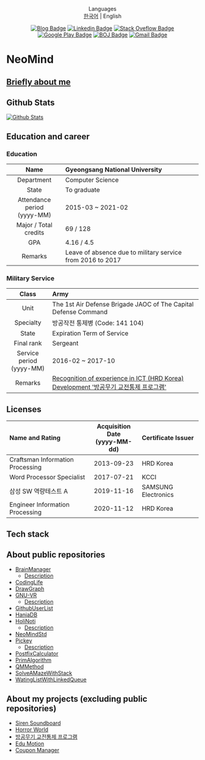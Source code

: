 <div align=center>

Languages
<br>
[한국어](NEOMIND.md) | English

[![Blog Badge](http://img.shields.io/badge/-Blog-black?style=flat-square&logo=github&link=https://neomindstd.github.io/)](https://neomindstd.github.io/) 
[![Linkedin Badge](https://img.shields.io/badge/-LinkedIn-blue?style=flat-square&logo=Linkedin&logoColor=white&link=https://www.linkedin.com/in/우진-도-b137051b1/)](https://www.linkedin.com/in/우진-도-b137051b1/) 
[![Stack Oveflow Badge](https://img.shields.io/badge/-Stack%20Overflow-FE7A16?style=flat-square&logo=StackOverflow&logoColor=white&link=https://stackoverflow.com/users/12839756/neomind?tab=profile)](https://stackoverflow.com/users/12839756/neomind?tab=profile)
[![Google Play Badge](https://img.shields.io/badge/-Google%20Play-414141?style=flat-square&logo=Google%20Play&logoColor=white&link=https://play.google.com/store/apps/developer?id=NEO+MIND)](https://play.google.com/store/apps/developer?id=NEO+MIND)
[![BOJ Badge](https://img.shields.io/badge/-/<>BOJ-087DC6?style=flat-square&link=https://www.acmicpc.net/user/neomind75)](https://www.acmicpc.net/user/neomind75)
[![Gmail Badge](https://img.shields.io/badge/-Gmail-d14836?style=flat-square&logo=Gmail&logoColor=white&link=mailto:dwj0705@gmail.com)](mailto:dwj0705@gmail.com)

</div>

# NeoMind

## [Briefly about me](README.md)

## Github Stats

[![Github Stats](https://github-readme-stats.vercel.app/api?username=NeoMindStd)](https://github.com/anuraghazra/github-readme-stats)

## Education and career

### Education
| Name | Gyeongsang National University |
|:----:|:-------------------------------|
| Department | Computer Science |
| State | To graduate |
| Attendance period <br> (yyyy-MM) | 2015-03 ~ 2021-02 |
| Major / Total credits | 69 / 128 |
| GPA | 4.16 / 4.5 |
| Remarks | Leave of absence due to military service from 2016 to 2017 |

### Military Service
| Class | Army |
|:-----:|:-----|
| Unit | The 1st Air Defense Brigade JAOC of The Capital Defense Command |
| Specialty | 방공작전 통제병 (Code: 141 104) |
| State  | Expiration Term of Service |
| Final rank | Sergeant |
| Service period <br> (yyyy-MM) | 2016-02 ~ 2017-10 |
| Remarks| [Recognition of experience in ICT (HRD Korea)](http://www.q-net.or.kr/crf006.do?id=crf00641&gSite=Q&gId=) <br> [Development '방공무기 교전통제 프로그램' ](https://neomindstd.github.io/project/aa-control/) |

## Licenses

| Name and Rating | Acquisition Date <br> (yyyy-MM-dd) | Certificate Issuer |
|:----------------|:----------------------------------:|:-------------------|
| Craftsman Information Processing | 2013-09-23 | HRD Korea |
| Word Processor Specialist | 2017-07-21 | KCCI |
| 삼성 SW 역량테스트 A | 2019-11-16 | SAMSUNG Electronics |
| Engineer Information Processing | 2020-11-12 | HRD Korea |

## Tech stack

## About public repositories
- [BrainManager](https://github.com/NeoMindStd/BrainManager)
    + [Description](https://neomindstd.github.io/project/brain-manager/)
- [CodingLife](https://github.com/NeoMindStd/CodingLife)
- [DrawGraph](https://github.com/NeoMindStd/DrawGraph)
- [GNU-VR](https://github.com/NeoMindStd/GNU-VR)
    + [Description](https://neomindstd.github.io/project/vr-shooting/)
- [GithubUserList](https://github.com/NeoMindStd/GithubUserList)
- [HanjaDB](https://github.com/NeoMindStd/HanjaDB)
- [HoliNoti](https://github.com/NeoMindStd/HoliNoti)
    + [Description](https://neomindstd.github.io/project/holinoti/)
- [NeoMindStd](https://github.com/NeoMindStd/NeoMindStd)
- [Pickey](https://github.com/NeoMindStd/Pickey)
    + [Description](https://neomindstd.github.io/project/pickey/)
- [PostfixCalculator](https://github.com/NeoMindStd/PostfixCalculator)
- [PrimAlgorithm](https://github.com/NeoMindStd/PrimAlgorithm)
- [QMMethod](https://github.com/NeoMindStd/QMMethod)
- [SolveAMazeWithStack](https://github.com/NeoMindStd/SolveAMazeWithStack)
- [WatingListWithLinkedQueue](https://github.com/NeoMindStd/WatingListWithLinkedQueue)

## About my projects (excluding public repositories)
- [Siren Soundboard](https://neomindstd.github.io/project/siren-soundboard/)
- [Horror World](https://neomindstd.github.io/project/horror-world/)
- [방공무기 교전통제 프로그램](https://neomindstd.github.io/project/aa-control/)
- [Edu Motion](https://neomindstd.github.io/project/edu-motion/)
- [Coupon Manager](https://neomindstd.github.io/project/coupon-manager/)